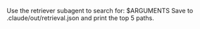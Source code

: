 Use the retriever subagent to search for: $ARGUMENTS
Save to .claude/out/retrieval.json and print the top 5 paths.